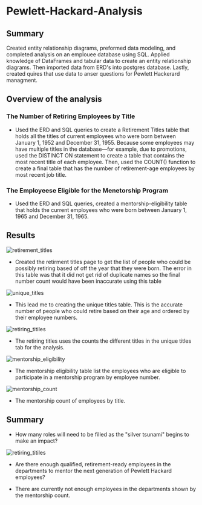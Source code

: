 # Pewlett-Hackard-Analysis

## Summary

Created entity relationship diagrams, preformed data modeling, and completed analysis on an emplouee database using SQL. Applied knowledge of DataFrames and tabular data to create an entity relationship diagrams. Then imported data from ERD's into postgres database. Lastly, created quires that use data to anser questions for Pewlett Hackerard managment. 

## Overview of the analysis 

### The Number of Retiring Employees by Title 

- Used the ERD and SQL queries to create a Retirement Titles table that holds all the titles of current employees who were born between January 1, 1952 and December 31, 1955. Because some employees may have multiple titles in the database—for example, due to promotions, used the DISTINCT ON statement to create a table that contains the most recent title of each employee. Then, used the COUNT() function to create a final table that has the number of retirement-age employees by most recent job title.

### The Employeese Eligible for the Menetorship Program 

- Used the ERD and SQL queries, created a mentorship-eligibility table that holds the current employees who were born between January 1, 1965 and December 31, 1965.

## Results 

![retirement_titles](https://user-images.githubusercontent.com/16258584/99162094-40a38780-26bf-11eb-9274-8b65260be1cc.png)

- Created the retirment titles page to get the list of people who could be possibly retiring based of off the year that they were born. The error in this table was that it did not get rid of duplicate names so the final number count would have been inaccurate using this table 

![unique_titles](https://user-images.githubusercontent.com/16258584/99162074-ed313980-26be-11eb-903a-f8cc644603a6.png)
 
- This lead me to creating the unique titles table. This is the accurate number of people who could retire based on their age and ordered by their employee numbers. 

![retiring_titiles](https://user-images.githubusercontent.com/16258584/99162088-2c5f8a80-26bf-11eb-9474-131c8535456a.png)

- The retiring titles uses the counts the different titles in the unique titles tab for the analysis.

![mentorship_eligibility](https://user-images.githubusercontent.com/16258584/99162099-5749de80-26bf-11eb-8fae-f8d80191a471.png)

- The mentorship eligibility table list the employees who are eligible to participate in a mentorship program by employee number.

![mentorship_count](https://user-images.githubusercontent.com/16258584/99162444-7ba7ba00-26c3-11eb-9641-2c5fc444b887.png)

- The mentorship count of employees by title. 

## Summary 
- How many roles will need to be filled as the "silver tsunami" begins to make an impact?

![retiring_titiles](https://user-images.githubusercontent.com/16258584/99162088-2c5f8a80-26bf-11eb-9474-131c8535456a.png)

- Are there enough qualified, retirement-ready employees in the departments to mentor the next generation of Pewlett Hackard employees?

- There are currently not enough employees in the departments shown by the mentorship count.
